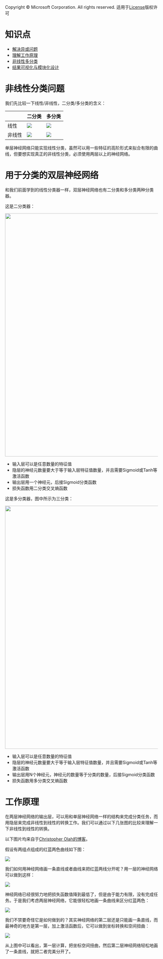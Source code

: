 Copyright © Microsoft Corporation. All rights reserved.
  适用于[License](https://github.com/Microsoft/ai-edu/blob/master/LICENSE.md)版权许可

# 知识点

- [解决异或问题](09.1-实现逻辑异或门.md)
- [理解工作原理](09.2-理解工作原理].md)
- [非线性多分类](09.3-非线性多分类.md)
- [结果可视化与模块化设计](09.2-结果可视化与模块化设计.md)


# 非线性分类问题

我们先比较一下线性/非线性，二分类/多分类的含义：

||二分类|多分类|
|---|---|---|
|线性|<img src=".\Images\6\linear_binary.png"/>|<img src=".\Images\6\linear_multiple.png"/>|
|非线性|<img src=".\Images\6\non_linear_binary.png"/>|<img src=".\Images\6\non_linear_multiple.png"/>|

单层神经网络只能实现线性分类，虽然可以用一些特征的高阶形式来拟合有限的曲线，但要想实现真正的非线性分类，必须使用两层以上的神经网络。

# 用于分类的双层神经网络

和我们前面学到的线性分类器一样，双层神经网络也有二分类和多分类两种分类器。

这是二分类器：

<img src='./Images/9/binary_classifier.png' width="800"/>

- 输入层可以是任意数量的特征值
- 隐层的神经元数量要大于等于输入层特征值数量，并且需要Sigmoid或Tanh等激活函数
- 输出层用一个神经元，后接Sigmoid分类函数
- 损失函数用二分类交叉熵函数
 
这是多分类器，图中所示为三分类：

<img src='./Images/9/multiple_classifier.png' width="800"/>

- 输入层可以是任意数量的特征值
- 隐层的神经元数量要大于等于输入层特征值数量，并且需要Sigmoid或Tanh等激活函数
- 输出层用N个神经元，神经元的数量等于分类的数量，后接Sigmoid分类函数
- 损失函数用多分类交叉熵函数

# 工作原理

在两层神经网络的输出层，可以用和单层神经网络一样的结构来完成分类任务，而用隐层来完成非线性到线性的转换工作。我们可以通过以下几张图的比较来理解一下非线性到线性的转换。

以下图片均来自于[Christopher Olah的博客](https://colah.github.io/posts/2014-03-NN-Manifolds-Topology/)。

假设有两组点组成的红蓝两色曲线如下图：

<img src=".\Images\9\simple2_data.png"/>

我们如何用神经网络画一条直线或者曲线来把红蓝两线分开呢？用一层的神经网络可以做到这样：

<img src=".\Images\9\simple2_linear.png"/>

神经网络已经很努力地把损失函数值降到最低了，但是由于能力有限，没有完成任务。于是我们考虑两层神经网络，它能很轻松地画一条曲线来区分红蓝两色：

<img src=".\Images\9\simple2_0.png"/>

我们不禁要奇怪它是如何做到的？其实神经网络的第二层还是只能画一条直线，而最神奇的地方是第一层，加上激活函数后，它可以做到坐标转换和空间扭曲：

<img src=".\Images\9\simple2_1.png"/>

从上图中可以看出，第一层计算，把坐标空间扭曲，然后第二层神经网络轻松地画了一条直线，就把二者完美分开了。
